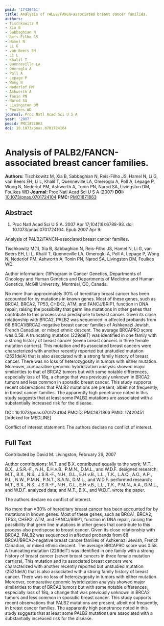 ```yaml
---
pmid: '17420451'
title: Analysis of PALB2/FANCN-associated breast cancer families.
authors:
- Tischkowitz M
- Xia B
- Sabbaghian N
- Reis-Filho JS
- Hamel N
- Li G
- van Beers EH
- Li L
- Khalil T
- Quenneville LA
- Omeroglu A
- Poll A
- Lepage P
- Wong N
- Nederlof PM
- Ashworth A
- Tonin PN
- Narod SA
- Livingston DM
- Foulkes WD
journal: Proc Natl Acad Sci U S A
year: '2007'
pmcid: PMC1871863
doi: 10.1073/pnas.0701724104
---
```


# Analysis of PALB2/FANCN-associated breast cancer families.
**Authors:** Tischkowitz M, Xia B, Sabbaghian N, Reis-Filho JS, Hamel N, Li G, van Beers EH, Li L, Khalil T, Quenneville LA, Omeroglu A, Poll A, Lepage P, Wong N, Nederlof PM, Ashworth A, Tonin PN, Narod SA, Livingston DM, Foulkes WD
**Journal:** Proc Natl Acad Sci U S A (2007)
**DOI:** [10.1073/pnas.0701724104](https://doi.org/10.1073/pnas.0701724104)
**PMC:** [PMC1871863](https://www.ncbi.nlm.nih.gov/pmc/articles/PMC1871863/)

## Abstract

1. Proc Natl Acad Sci U S A. 2007 Apr 17;104(16):6788-93. doi: 
10.1073/pnas.0701724104. Epub 2007 Apr 9.

Analysis of PALB2/FANCN-associated breast cancer families.

Tischkowitz M(1), Xia B, Sabbaghian N, Reis-Filho JS, Hamel N, Li G, van Beers 
EH, Li L, Khalil T, Quenneville LA, Omeroglu A, Poll A, Lepage P, Wong N, 
Nederlof PM, Ashworth A, Tonin PN, Narod SA, Livingston DM, Foulkes WD.

Author information:
(1)Program in Cancer Genetics, Departments of Oncology and Human Genetics and 
Departments of Medicine and Human Genetics, McGill University, Montréal, QC, 
Canada.

No more than approximately 30% of hereditary breast cancer has been accounted 
for by mutations in known genes. Most of these genes, such as BRCA1, BRCA2, 
TP53, CHEK2, ATM, and FANCJ/BRIP1, function in DNA repair, raising the 
possibility that germ line mutations in other genes that contribute to this 
process also predispose to breast cancer. Given its close relationship with 
BRCA2, PALB2 was sequenced in affected probands from 68 BRCA1/BRCA2-negative 
breast cancer families of Ashkenazi Jewish, French Canadian, or mixed ethnic 
descent. The average BRCAPRO score was 0.58. A truncating mutation (229delT) was 
identified in one family with a strong history of breast cancer (seven breast 
cancers in three female mutation carriers). This mutation and its associated 
breast cancers were characterized with another recently reported but unstudied 
mutation (2521delA) that is also associated with a strong family history of 
breast cancer. There was no loss of heterozygosity in tumors with either 
mutation. Moreover, comparative genomic hybridization analysis showed major 
similarities to that of BRCA2 tumors but with some notable differences, 
especially loss of 18q, a change that was previously unknown in BRCA2 tumors and 
less common in sporadic breast cancer. This study supports recent observations 
that PALB2 mutations are present, albeit not frequently, in breast cancer 
families. The apparently high penetrance noted in this study suggests that at 
least some PALB2 mutations are associated with a substantially increased risk 
for the disease.

DOI: 10.1073/pnas.0701724104
PMCID: PMC1871863
PMID: 17420451 [Indexed for MEDLINE]

Conflict of interest statement: The authors declare no conflict of interest.

## Full Text

Contributed by David M. Livingston, February 26, 2007

Author contributions: M.T. and B.X. contributed equally to the work; M.T., B.X., J.S.R.-F., N.H., E.H.v.B., P.M.N., D.M.L., and W.D.F. designed research; M.T., B.X., N.S., J.S.R.-F., N.H., G.L., E.H.v.B., L.L., T.K., L.A.Q., A.O., A.P., P.L., N.W., P.M.N., P.N.T., S.A.N., D.M.L., and W.D.F. performed research; M.T., B.X., N.S., J.S.R.-F., N.H., G.L., E.H.v.B., L.L., T.K., P.M.N., A.A., D.M.L., and W.D.F. analyzed data; and M.T., B.X., and W.D.F. wrote the paper.

The authors declare no conflict of interest.

No more than ≈30% of hereditary breast cancer has been accounted for by mutations in known genes. Most of these genes, such as BRCA1, BRCA2, TP53, CHEK2, ATM, and FANCJ/BRIP1, function in DNA repair, raising the possibility that germ line mutations in other genes that contribute to this process also predispose to breast cancer. Given its close relationship with BRCA2, PALB2 was sequenced in affected probands from 68 BRCA1/BRCA2-negative breast cancer families of Ashkenazi Jewish, French Canadian, or mixed ethnic descent. The average BRCAPRO score was 0.58. A truncating mutation (229delT) was identified in one family with a strong history of breast cancer (seven breast cancers in three female mutation carriers). This mutation and its associated breast cancers were characterized with another recently reported but unstudied mutation (2521delA) that is also associated with a strong family history of breast cancer. There was no loss of heterozygosity in tumors with either mutation. Moreover, comparative genomic hybridization analysis showed major similarities to that of BRCA2 tumors but with some notable differences, especially loss of 18q, a change that was previously unknown in BRCA2 tumors and less common in sporadic breast cancer. This study supports recent observations that PALB2 mutations are present, albeit not frequently, in breast cancer families. The apparently high penetrance noted in this study suggests that at least some PALB2 mutations are associated with a substantially increased risk for the disease.
